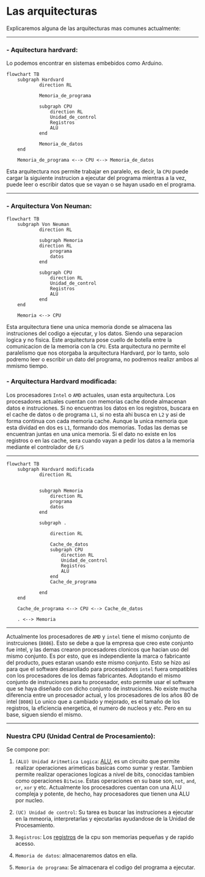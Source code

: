 # Las arquitecturas

Explicaremos alguna de las arquitecturas mas comunes actualmente:

----

### - Aquitectura hardvard:
Lo podemos encontrar en sistemas embebidos como Arduino.


```mermaid 
flowchart TB
    subgraph Hardvard
            direction RL

            Memoria_de_programa
            
            subgraph CPU
                direction RL
                Unidad_de_control
                Registros
                ALU
            end

            Memoria_de_datos
    end

    Memoria_de_programa <--> CPU <--> Memoria_de_datos
```
Esta arquitectura nos permite trabajar en paralelo, es decir, la `CPU` puede cargar la siguiente instrucion a ejecutar del programa mientras a la vez, puede leer o escribir datos que se vayan o se hayan usado en el programa. 

----

### - Arquitectura Von Neuman:

```mermaid 
flowchart TB
    subgraph Von Neuman
            direction RL

            subgraph Memoria
            direction RL
                programa
                datos
            end
            
            subgraph CPU
                direction RL
                Unidad_de_control
                Registros
                ALU
            end
    end

    Memoria <--> CPU
```
Esta arquitectura tiene una unica memoria donde se almacena las instruciones del codigo a ejecutar, y los datos. Siendo una separacion logica y no fisica. Este arquitectura pose cuello de botella entre la comunicacion de la memoria con la `CPU`. Esta arquitectura no permite el paralelismo que nos otorgaba la arquitectura Hardvard, por lo tanto, solo podremo leer o escribir un dato del programa, no podremos realizr ambos al mmismo tiempo.

### - Arquitectura Hardvard modificada:
Los procesadores `Intel` o `AMD` actuales, usan esta arquitectura.
Los procesadores actuales cuentan con memorias cache donde almacenan datos e instruciones. Si no encuentras los datos en los registros, buscara en el cache de datos o de programa `L1`, si no esta ahi busca en `L2` y asi de forma continua con cada memoria cache. Aunque la unica memoria que esta dividad en dos es `L1`, formando dos memorias. Todas las demas se encuentran juntas en una unica memoria. Si el dato no existe en los registros o en las cache, sera cuando vayan a pedir los datos a la memoria mediante el controlador de `E/S`

----

```mermaid 
flowchart TB
    subgraph Hardvard modificada
            direction RL


            subgraph Memoria
                direction RL
                programa
                datos
            end
            
            subgraph .
             
                direction RL

                Cache_de_datos
                subgraph CPU
                    direction RL
                    Unidad_de_control
                    Registros
                    ALU
                end
                Cache_de_programa

            end 
    end

    Cache_de_programa <--> CPU <--> Cache_de_datos

    . <--> Memoria
```

----

Actualmente los procesadores de `AMD` y `intel` tiene el mismo conjunto de instrcuiones (`8086`). Esto se debe a que la empresa que creo este conjunto fue intel, y las demas crearon procesadores clonicos que hacian uso del mismo conjunto. Es por esto, que es independiente la marca o fabricante del producto, pues estaran usando este mismo conjunto. Esto se hizo asi para que el software desarollado para procesadores `intel` fuera ompatibles con los procesadores de los demas fabricantes. Adoptando el mismo conjunto de instruciones para tu procesador, esto permite usar el software que se haya diseñado con dicho conjunto de instruciones. No existe mucha diferencia entre un procesador actual, y los procesadores de los años 80 de intel (`8086`) Lo unico que a cambiado y mejorado, es el tamaño de los registros, la eficiencia energetica, el numero de nucleos y etc. Pero en su base, siguen siendo el mismo.

----

### Nuestra CPU (Unidad Central de Procesamiento):
Se compone por:

1. `(ALU) Unidad Aritmetica Logica`: [ALU](./unidad-aritmetica-logica.md), es un circuito que permite realizar operaciones arimeticas basicas como sumar y restar. Tambien permite realizar operaciones logicas a nivel de bits, conocidas tambien como operaciones `Bitwise`. Estas operaciones en su base son, `not`, `and`, `or`, `xor` y etc. Actualmente los procesadores cuentan con una ALU compleja y potente, de hecho, hay procesadores que tienen una ALU por nucleo.
   
2. `(UC) Unidad de control`: Su tarea es buscar las instruciones a ejecutar en la mmeoria, interpretarlas y ejecutarlas ayudandose de la Unidad de Procesamiento. 
   
3. `Registros`: Los [registros](./registros-cpu.md) de la cpu son memorias pequeñas y de rapido acesso. 
   
4. `Memoria de datos`: almacenaremos datos en ella.
   
5. `Memoria de programa`: Se almacenara el codigo del programa a ejecutar.